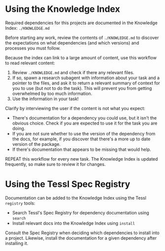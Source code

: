 # Using the Knowledge Index

Required dependencies for this projects are documented in the Knowledge Index: `./KNOWLEDGE.md`

Before starting any work, review the contents of `./KNOWLEDGE.md` to discover the expectations on what dependencies (and which versions) and processes you must follow.

Because the index can link to a large amount of content, use this workflow to read relevant content:

1. Review `./KNOWLEDGE.md` and check if there any relevant files.
2. If so, spawn a research subagent with information about your task and a pointer to the files, and ask it to return a relevant summary of context for you to use (but not to do the task). This will prevent you from getting overwhelmed by too much information.
3. Use the information in your task!

Clarify by interviewing the user if the content is not what you expect:

- There's documentation for a dependency you could use, but it isn't the obvious choice. Check if you are expected to use it for the task you are doing.
- If you are not sure whether to use the version of the dependency from the docs, for example, if you discover that there's a more up to date version of the package.
- If there's documentation that appears to be missing that would help.

REPEAT this workflow for every new task. The Knowledge Index is updated frequently, so make sure to review it for changes.

# Using the Tessl Spec Registry

Documentation can be added to the Knowledge Index using the Tessl `registry` tools:

- Search Tessl's Spec Registry for dependency documentation using `search`
- Install relevant docs into the Knowledge Index using `install`

Consult the Spec Registry when deciding which dependencies to install into a project. Likewise, install the documentation for a given dependency after installing it.